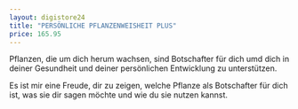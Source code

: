 ```yaml
---
layout: digistore24
title: "PERSÖNLICHE PFLANZENWEISHEIT PLUS"
price: 165.95
---
```

<p>Pflanzen, die um dich herum wachsen, sind Botschafter f&#xFC;r dich umd dich in deiner Gesundheit und deiner pers&#xF6;nlichen Entwicklung zu unterst&#xFC;tzen.&#xA0;</p>
<p>Es ist mir eine Freude, dir zu zeigen, welche Pflanze als Botschafter f&#xFC;r dich ist, was sie&#xA0;dir sagen m&#xF6;chte und wie du sie nutzen kannst.</p>